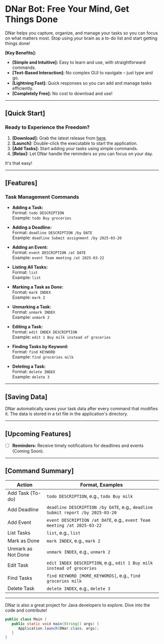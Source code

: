 # DNar Bot: Free Your Mind, Get Things Done

DNar helps you capture, organize, and manage your tasks so you can focus on what matters most. Stop using your brain as a to-do list and start getting things done!

**[Key Benefits]:**

* **[Simple and Intuitive]:** Easy to learn and use, with straightforward commands.
* **[Text-Based Interaction]:** No complex GUI to navigate – just type and go.
* **[Lightning Fast]:** Quick responses so you can add and manage tasks efficiently.
* **[Completely Free]:** No cost to download and use!

---

## **[Quick Start]**

### Ready to Experience the Freedom?

1. **[Download]:** Grab the latest release from [here](https://github.com/dnardnar/DNar).
2. **[Launch]:** Double-click the executable to start the application.
3. **[Add Tasks]:** Start adding your tasks using simple commands.
4. **[Relax]:** Let DNar handle the reminders so you can focus on your day.

It's that easy!

---

## **[Features]**

### Task Management Commands

- **Adding a Task:**  
  Format: `todo DESCRIPTION`  
  Example: `todo Buy groceries`

- **Adding a Deadline:**  
  Format: `deadline DESCRIPTION /by DATE`  
  Example: `deadline Submit assignment /by 2025-03-20`

- **Adding an Event:**  
  Format: `event DESCRIPTION /at DATE`  
  Example: `event Team meeting /at 2025-03-22`

- **Listing All Tasks:**  
  Format: `list`  
  Example: `list`

- **Marking a Task as Done:**  
  Format: `mark INDEX`  
  Example: `mark 2`

- **Unmarking a Task:**  
  Format: `unmark INDEX`  
  Example: `unmark 2`

- **Editing a Task:**  
  Format: `edit INDEX DESCRIPTION`  
  Example: `edit 1 Buy milk instead of groceries`

- **Finding Tasks by Keyword:**  
  Format: `find KEYWORD`  
  Example: `find groceries milk`

- **Deleting a Task:**  
  Format: `delete INDEX`  
  Example: `delete 3`

---

## **[Saving Data]**

DNar automatically saves your task data after every command that modifies it. The data is stored in a txt file in the application's directory.

---

## **[Upcoming Features]**

- [ ] **Reminders:** Receive timely notifications for deadlines and events (Coming Soon).

---

## **[Command Summary]**

| Action             | Format, Examples                          |
|--------------------|-------------------------------------------| 
| Add Task (To-do)   | `todo DESCRIPTION`, e.g., `todo Buy milk` |
| Add Deadline       | `deadline DESCRIPTION /by DATE`, e.g., `deadline Submit report /by 2025-03-20` |
| Add Event          | `event DESCRIPTION /at DATE`, e.g., `event Team meeting /at 2025-03-22` |
| List Tasks         | `list`, e.g., `list`                     |
| Mark as Done       | `mark INDEX`, e.g., `mark 2`             |
| Unmark as Not Done | `unmark INDEX`, e.g., `unmark 2`         |
| Edit Task          | `edit INDEX DESCRIPTION`, e.g., `edit 1 Buy milk instead of groceries` |
| Find Tasks         | `find KEYWORD [MORE_KEYWORDS]`, e.g., `find groceries milk` |
| Delete Task        | `delete INDEX`, e.g., `delete 3`         |

---

DNar is also a great project for Java developers to explore. Dive into the code and contribute!
```java
public class Main {
   public static void main(String[] args) {
      Application.launch(DNar.class, args);
   }
}
```

